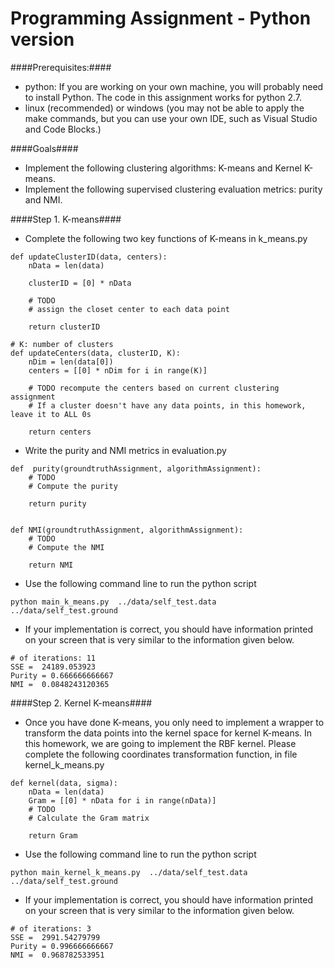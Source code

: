 # Programming Assignment - Python version
####Prerequisites:####

* python: If you are working on your own machine, you will probably need to install Python. The code in this assignment works for python 2.7.  
* linux (recommended) or windows (you may not be able to apply the make commands, but you can use your own IDE, such as Visual Studio and Code Blocks.)

####Goals####

* Implement the following clustering algorithms: K-means and Kernel K-means.
* Implement the following supervised clustering evaluation metrics: purity and NMI.

####Step 1. K-means####

* Complete the following two key functions of K-means in k_means.py
```
def updateClusterID(data, centers):
    nData = len(data) 
    
    clusterID = [0] * nData
    
    # TODO 
    # assign the closet center to each data point
    
    return clusterID

# K: number of clusters 
def updateCenters(data, clusterID, K):
    nDim = len(data[0])
    centers = [[0] * nDim for i in range(K)]

    # TODO recompute the centers based on current clustering assignment
    # If a cluster doesn't have any data points, in this homework, leave it to ALL 0s

    return centers 
```

* Write the purity and NMI metrics in evaluation.py 
```
def  purity(groundtruthAssignment, algorithmAssignment):
    # TODO  
    # Compute the purity 
    
    return purity 


def NMI(groundtruthAssignment, algorithmAssignment):
    # TODO
    # Compute the NMI

    return NMI
```

* Use the following command line to run the python script  
```
python main_k_means.py  ../data/self_test.data ../data/self_test.ground
```

* If your implementation is correct, you should have information printed on your screen that is very similar to the information given below.
```
# of iterations: 11
SSE =  24189.053923
Purity = 0.666666666667
NMI =  0.0848243120365
```

####Step 2. Kernel K-means####

* Once you have done K-means, you only need to implement a wrapper to transform the data points into the kernel space for kernel K-means. In this homework, we are going to implement the RBF kernel. Please complete the following coordinates transformation function, in file kernel_k_means.py
```
def kernel(data, sigma):
    nData = len(data)
    Gram = [[0] * nData for i in range(nData)] 
    # TODO
    # Calculate the Gram matrix 

    return Gram 
```

* Use the following command line to run the python script  
```
python main_kernel_k_means.py  ../data/self_test.data ../data/self_test.ground
```

* If your implementation is correct, you should have information printed on your screen that is very similar to the information given below.
```
# of iterations: 3
SSE =  2991.54279799
Purity = 0.996666666667
NMI =  0.968782533951
```

